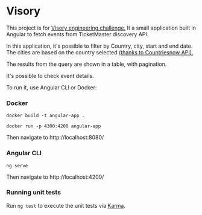 # Visory

This project is for [Visory engineering challenge.](https://github.com/VisoryPlatform/engineering-challenge?tab=readme-ov-file) It a small application built 
in Angular to fetch events from TicketMaster discovery API.

In this application, it's possible to filter by Country, city, start and end date. The cities are based on the country selected 
[(thanks to Countriesnow API).](https://countriesnow.space/)

The results from the query are shown in a table, with pagination.

It's possible to check event details.

To run it, use Angular CLI or Docker:

### Docker
```docker build -t angular-app .```

```docker run -p 4300:4200 angular-app```

Then navigate to http://localhost:8080/

### Angular CLI
```ng serve```

Then navigate to http://localhost:4200/

### Running unit tests

Run `ng test` to execute the unit tests via [Karma](https://karma-runner.github.io).
